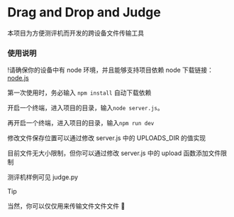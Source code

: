 # Drag and Drop and Judge

本项目为方便测评机而开发的跨设备文件传输工具

### 使用说明

!请确保你的设备中有 node 环境，并且能够支持项目依赖
node 下载链接：[node.js](https://nodejs.org/en)

第一次使用时，务必输入 `npm install` 自动下载依赖

开启一个终端，进入项目的目录，输入`node server.js`。

再开启一个终端，进入项目的目录，输入`npm run dev`

修改文件保存位置可以通过修改 server.js 中的 UPLOADS_DIR 的值实现

目前文件无大小限制，但你可以通过修改 server.js 中的 upload 函数添加文件限制

测评机样例可见 judge.py

> [!TIP]
>
> 当然，你可以仅仅用来传输文件文件文件 🥹
